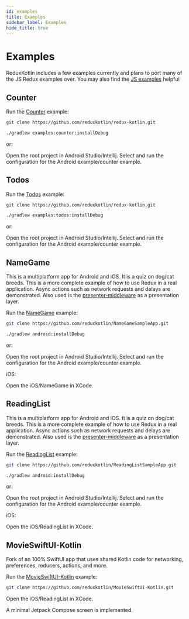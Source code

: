 ```yaml
---
id: examples
title: Examples
sidebar_label: Examples
hide_title: true
---
```


# Examples

ReduxKotlin includes a few examples currently and plans to port many of the JS Redux examples over.
You may also find the [JS examples](https://redux.js.org/introduction/examples) helpful

## Counter

Run the [Counter](https://github.com/reduxkotlin/redux-kotlin/tree/master/examples/counter) example:



```sh
git clone https://github.com/reduxkotlin/redux-kotlin.git

./gradlew examples:counter:installDebug

```
or:

Open the root project in Android Studio/Intellij. Select and run the configuration for the Android
example/counter example.

## Todos

Run the [Todos](https://github.com/reduxkotlin/redux-kotlin/tree/master/examples/todos) example:

```sh
git clone https://github.com/reduxkotlin/redux-kotlin.git

./gradlew examples:todos:installDebug

```
or:

Open the root project in Android Studio/Intellij. Select and run the configuration for the Android
example/counter example.

## NameGame

This is a multiplatform app for Android and iOS. It is a quiz on dog/cat breeds. This is a more
complete example of how to use Redux in a real application. Async actions such as network requests
and delays are demonstrated. Also used is the
[presenter-middleware](https://github.com/reduxkotlin/presenter-middleware) as a presentation layer.

Run the [NameGame](https://github.com/reduxkotlin/NameGameSampleApp) example:

```sh
git clone https://github.com/reduxkotlin/NameGameSampleApp.git

./gradlew android:installDebug

```
or:

Open the root project in Android Studio/Intellij. Select and run the configuration for the Android
example/counter example.

iOS:

Open the iOS/NameGame in XCode.


## ReadingList 

This is a multiplatform app for Android and iOS. It is a quiz on dog/cat breeds. This is a more
complete example of how to use Redux in a real application. Async actions such as network requests
and delays are demonstrated. Also used is the
[presenter-middleware](https://github.com/reduxkotlin/presenter-middleware) as a presentation layer.

Run the [ReadingList](https://github.com/reduxkotlin/ReadingListSampleApp) example:


```sh
git clone https://github.com/reduxkotlin/ReadingListSampleApp.git

./gradlew android:installDebug

```
or:

Open the root project in Android Studio/Intellij. Select and run the configuration for the Android
example/counter example.

iOS:

Open the iOS/ReadingList in XCode.


## MovieSwiftUI-Kotlin

Fork of an 100% SwiftUI app that uses shared Kotlin code for networking, preferences, reducers,
actions, and more.

Run the [MovieSwiftUI-Kotlin](https://github.com/reduxkotlin/MovieSwiftUI-Kotlin) example:

```sh
git clone https://github.com/reduxkotlin/MovieSwiftUI-Kotlin.git
```

Open the iOS/ReadingList in XCode.

A minimal Jetpack Compose screen is implemented.

